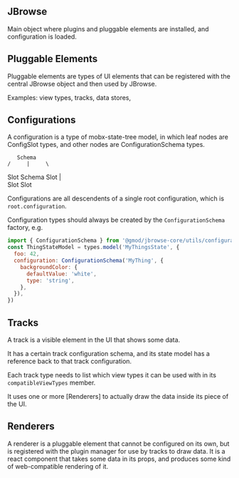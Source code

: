 ## JBrowse

Main object where plugins and pluggable elements are installed, and configuration is loaded.

## Pluggable Elements

Pluggable elements are types of UI elements that can be registered with the central JBrowse object and then used by JBrowse.

Examples: view types, tracks, data stores,

## Configurations

A configuration is a type of mobx-state-tree model, in which leaf nodes are ConfigSlot types, and other nodes are ConfigurationSchema types.

       Schema
    /     |     \

Slot Schema Slot
| \
 Slot Slot

Configurations are all descendents of a single root configuration, which is `root.configuration`.

Configuration types should always be created by the `ConfigurationSchema` factory, e.g.

```js
import { ConfigurationSchema } from '@gmod/jbrowse-core/utils/configuration'
const ThingStateModel = types.model('MyThingsState', {
  foo: 42,
  configuration: ConfigurationSchema('MyThing', {
    backgroundColor: {
      defaultValue: 'white',
      type: 'string',
    },
  }),
})
```

## Tracks

A track is a visible element in the UI that shows some data.

It has a certain track configuration schema, and its state model has a reference back to that track configuration.

Each track type needs to list which view types it can be used with in its `compatibleViewTypes` member.

It uses one or more [Renderers] to actually draw the data inside its piece of the UI.

## Renderers

A renderer is a pluggable element that cannot be configured on its own, but is registered with the plugin
manager for use by tracks to draw data. It is a react component that takes some data in its props, and produces some kind of web-compatible rendering of it.
